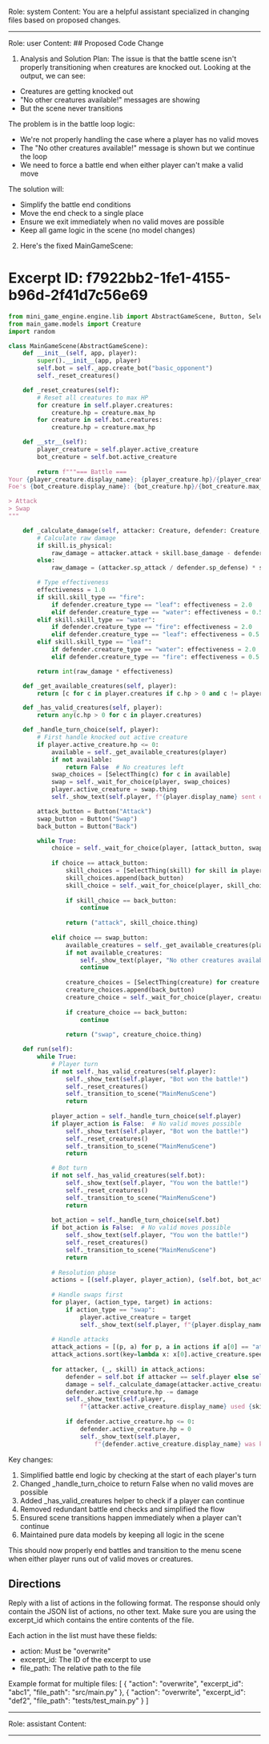 Role: system
Content: You are a helpful assistant specialized in changing files based on proposed changes.
__________________
Role: user
Content: ## Proposed Code Change
1. Analysis and Solution Plan:
The issue is that the battle scene isn't properly transitioning when creatures are knocked out. Looking at the output, we can see:
- Creatures are getting knocked out
- "No other creatures available!" messages are showing
- But the scene never transitions

The problem is in the battle loop logic:
- We're not properly handling the case where a player has no valid moves
- The "No other creatures available!" message is shown but we continue the loop
- We need to force a battle end when either player can't make a valid move

The solution will:
- Simplify the battle end conditions
- Move the end check to a single place
- Ensure we exit immediately when no valid moves are possible
- Keep all game logic in the scene (no model changes)

2. Here's the fixed MainGameScene:

# Excerpt ID: f7922bb2-1fe1-4155-b96d-2f41d7c56e69
```python main_game/scenes/main_game_scene.py
from mini_game_engine.engine.lib import AbstractGameScene, Button, SelectThing
from main_game.models import Creature
import random

class MainGameScene(AbstractGameScene):
    def __init__(self, app, player):
        super().__init__(app, player)
        self.bot = self._app.create_bot("basic_opponent")
        self._reset_creatures()

    def _reset_creatures(self):
        # Reset all creatures to max HP
        for creature in self.player.creatures:
            creature.hp = creature.max_hp
        for creature in self.bot.creatures:
            creature.hp = creature.max_hp

    def __str__(self):
        player_creature = self.player.active_creature
        bot_creature = self.bot.active_creature
        
        return f"""=== Battle ===
Your {player_creature.display_name}: {player_creature.hp}/{player_creature.max_hp} HP
Foe's {bot_creature.display_name}: {bot_creature.hp}/{bot_creature.max_hp} HP

> Attack
> Swap
"""

    def _calculate_damage(self, attacker: Creature, defender: Creature, skill):
        # Calculate raw damage
        if skill.is_physical:
            raw_damage = attacker.attack + skill.base_damage - defender.defense
        else:
            raw_damage = (attacker.sp_attack / defender.sp_defense) * skill.base_damage

        # Type effectiveness
        effectiveness = 1.0
        if skill.skill_type == "fire":
            if defender.creature_type == "leaf": effectiveness = 2.0
            elif defender.creature_type == "water": effectiveness = 0.5
        elif skill.skill_type == "water":
            if defender.creature_type == "fire": effectiveness = 2.0
            elif defender.creature_type == "leaf": effectiveness = 0.5
        elif skill.skill_type == "leaf":
            if defender.creature_type == "water": effectiveness = 2.0
            elif defender.creature_type == "fire": effectiveness = 0.5

        return int(raw_damage * effectiveness)

    def _get_available_creatures(self, player):
        return [c for c in player.creatures if c.hp > 0 and c != player.active_creature]

    def _has_valid_creatures(self, player):
        return any(c.hp > 0 for c in player.creatures)

    def _handle_turn_choice(self, player):
        # First handle knocked out active creature
        if player.active_creature.hp <= 0:
            available = self._get_available_creatures(player)
            if not available:
                return False  # No creatures left
            swap_choices = [SelectThing(c) for c in available]
            swap = self._wait_for_choice(player, swap_choices)
            player.active_creature = swap.thing
            self._show_text(self.player, f"{player.display_name} sent out {swap.thing.display_name}!")

        attack_button = Button("Attack")
        swap_button = Button("Swap")
        back_button = Button("Back")

        while True:
            choice = self._wait_for_choice(player, [attack_button, swap_button])
            
            if choice == attack_button:
                skill_choices = [SelectThing(skill) for skill in player.active_creature.skills]
                skill_choices.append(back_button)
                skill_choice = self._wait_for_choice(player, skill_choices)
                
                if skill_choice == back_button:
                    continue
                    
                return ("attack", skill_choice.thing)
                
            elif choice == swap_button:
                available_creatures = self._get_available_creatures(player)
                if not available_creatures:
                    self._show_text(player, "No other creatures available!")
                    continue
                    
                creature_choices = [SelectThing(creature) for creature in available_creatures]
                creature_choices.append(back_button)
                creature_choice = self._wait_for_choice(player, creature_choices)
                
                if creature_choice == back_button:
                    continue
                    
                return ("swap", creature_choice.thing)

    def run(self):
        while True:
            # Player turn
            if not self._has_valid_creatures(self.player):
                self._show_text(self.player, "Bot won the battle!")
                self._reset_creatures()
                self._transition_to_scene("MainMenuScene")
                return
            
            player_action = self._handle_turn_choice(self.player)
            if player_action is False:  # No valid moves possible
                self._show_text(self.player, "Bot won the battle!")
                self._reset_creatures()
                self._transition_to_scene("MainMenuScene")
                return

            # Bot turn
            if not self._has_valid_creatures(self.bot):
                self._show_text(self.player, "You won the battle!")
                self._reset_creatures()
                self._transition_to_scene("MainMenuScene")
                return
            
            bot_action = self._handle_turn_choice(self.bot)
            if bot_action is False:  # No valid moves possible
                self._show_text(self.player, "You won the battle!")
                self._reset_creatures()
                self._transition_to_scene("MainMenuScene")
                return
            
            # Resolution phase
            actions = [(self.player, player_action), (self.bot, bot_action)]
            
            # Handle swaps first
            for player, (action_type, target) in actions:
                if action_type == "swap":
                    player.active_creature = target
                    self._show_text(self.player, f"{player.display_name} swapped to {target.display_name}!")
            
            # Handle attacks
            attack_actions = [(p, a) for p, a in actions if a[0] == "attack"]
            attack_actions.sort(key=lambda x: x[0].active_creature.speed, reverse=True)
            
            for attacker, (_, skill) in attack_actions:
                defender = self.bot if attacker == self.player else self.player
                damage = self._calculate_damage(attacker.active_creature, defender.active_creature, skill)
                defender.active_creature.hp -= damage
                self._show_text(self.player, 
                    f"{attacker.active_creature.display_name} used {skill.display_name} for {damage} damage!")
                
                if defender.active_creature.hp <= 0:
                    defender.active_creature.hp = 0
                    self._show_text(self.player, 
                        f"{defender.active_creature.display_name} was knocked out!")
```

Key changes:
1. Simplified battle end logic by checking at the start of each player's turn
2. Changed _handle_turn_choice to return False when no valid moves are possible
3. Added _has_valid_creatures helper to check if a player can continue
4. Removed redundant battle end checks and simplified the flow
5. Ensured scene transitions happen immediately when a player can't continue
6. Maintained pure data models by keeping all logic in the scene

This should now properly end battles and transition to the menu scene when either player runs out of valid moves or creatures.

## Directions
Reply with a list of actions in the following format. The response should only contain the JSON list of actions, no other text.
Make sure you are using the excerpt_id which contains the entire contents of the file.

Each action in the list must have these fields:
- action: Must be "overwrite"
- excerpt_id: The ID of the excerpt to use
- file_path: The relative path to the file

Example format for multiple files:
[
    {
        "action": "overwrite",
        "excerpt_id": "abc1",
        "file_path": "src/main.py"
    },
    {
        "action": "overwrite",
        "excerpt_id": "def2",
        "file_path": "tests/test_main.py"
    }
]
__________________
Role: assistant
Content: 
__________________
